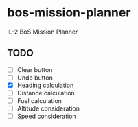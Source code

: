 # bos-mission-planner

IL-2 BoS Mission Planner

## TODO

- [ ] Clear button
- [ ] Undo button
- [x] Heading calculation
- [ ] Distance calculation
- [ ] Fuel calculation
- [ ] Altitude consideration
- [ ] Speed consideration
